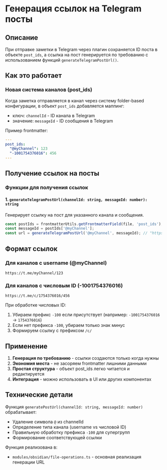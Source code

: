# Генерация ссылок на Telegram посты

## Описание

При отправке заметки в Telegram через плагин сохраняется ID поста в объекте `post_ids`, а ссылка на пост генерируется по требованию с использованием функций `generateTelegramPostUrl()`.

## Как это работает

### Новая система каналов (post_ids)

Когда заметка отправляется в канал через систему folder-based конфигурации, в объект `post_ids` добавляется маппинг:
- ключ: `channelId` - ID канала в Telegram  
- значение: `messageId` - ID сообщения в Telegram

Пример frontmatter:
```yaml
---
post_ids:
  "@myChannel": 123
  "-1001754376016": 456
---
```

## Получение ссылок на посты

### Функции для получения ссылок

#### 1. `generateTelegramPostUrl(channelId: string, messageId: number): string`
Генерирует ссылку на пост для указанного канала и сообщения.

```typescript
const postIds = frontmatterUtils.getFrontmatterField(file, 'post_ids');
const messageId = postIds['@myChannel'];
const url = generateTelegramPostUrl('@myChannel', messageId); // "https://t.me/myChannel/123"
```

## Формат ссылок

### Для каналов с username (@myChannel)
```
https://t.me/myChannel/123
```

### Для каналов с числовым ID (-1001754376016)
```
https://t.me/c/1754376016/456
```

При обработке числовых ID:
1. Убираем префикс `-100` если присутствует (например: `-1001754376016` → `1754376016`)
2. Если нет префикса `-100`, убираем только знак минус
3. Формируем ссылку с префиксом `/c/`

## Применение

1. **Генерация по требованию** - ссылки создаются только когда нужны
2. **Экономия места** - не засоряем frontmatter лишними данными
3. **Простая структура** - объект post_ids легко читается и редактируется
4. **Интеграция** - можно использовать в UI или других компонентах

## Технические детали

Функция `generatePostUrl(channelId: string, messageId: number)` обрабатывает:
- Удаление символа `@` из channelId
- Определение типа канала (username vs числовой ID)
- Правильную обработку префикса `-100` для супергрупп
- Формирование соответствующей ссылки

Функция реализована в:
- `modules/obsidian/file-operations.ts` - основная реализация генерации URL
